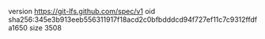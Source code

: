 version https://git-lfs.github.com/spec/v1
oid sha256:345e3b913eeb556311917f18acd2c0bfbdddcd94f727ef11c7c9312ffdfa1650
size 3508
